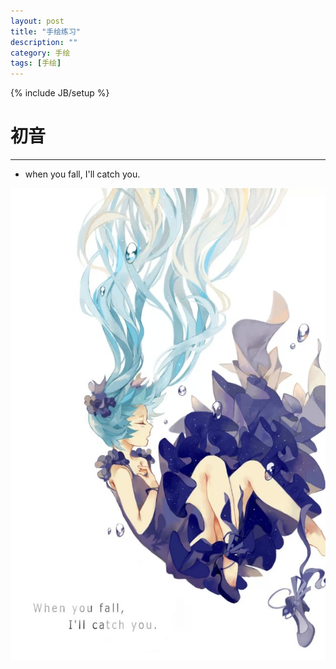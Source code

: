 ```yaml
---
layout: post
title: "手绘练习"
description: ""
category: 手绘
tags: [手绘]
---
```

{% include JB/setup %}

# 初音
---

* when you fall, I'll catch you.

![Alt text](/image/20150227/psb.jpg)

<!--break-->







